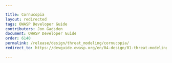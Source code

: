 ```yaml
---

title: Cornucopia
layout: redirected
tags: OWASP Developer Guide
contributors: Jon Gadsden
document: OWASP Developer Guide
order: 6140
permalink: /release/design/threat_modeling/cornucopia/
redirect_to: https://devguide.owasp.org/en/04-design/01-threat-modeling/04-cornucopia/

---
```

